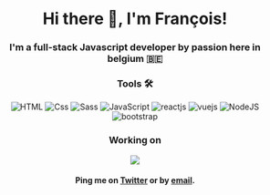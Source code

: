 <h1 align="center">
<br>
  Hi there 👋, I'm François!
  <br>
</h1>
<h3 align="center">
  I'm a full-stack Javascript developer by passion here in belgium 🇧🇪
</h3>

<div align="center">
 <h3>Tools 🛠</h3>
 <img alt="HTML" src="https://img.shields.io/badge/HTML-E34F26?logo=html5&logoColor=white&style=for-the-badge" />
 <img alt="Css" src="https://img.shields.io/badge/CSS-1572B6?logo=css3&logoColor=white&style=for-the-badge" />
 <img alt="Sass" src="https://img.shields.io/badge/Sass-CC6699?logo=sass&logoColor=white&style=for-the-badge" />
 <img alt="JavaScript" src="https://img.shields.io/badge/JavaScript-F7DF1E?logo=javascript&logoColor=white&style=for-the-badge"/>
 <img alt="reactjs" src="https://img.shields.io/badge/react%20-%2320232a.svg?&style=for-the-badge&logo=react&logoColor=%2361DAFB"/>
 <img alt="vuejs"src="https://img.shields.io/badge/vuejs%20-%2335495e.svg?&style=for-the-badge&logo=vue.js&logoColor=%234FC08D"/>
 <img alt="NodeJS" src="https://img.shields.io/badge/node.js%20-%2343853D.svg?&style=for-the-badge&logo=node.js&logoColor=white"/>
 <img alt="bootstrap" src="https://img.shields.io/badge/bootstrap%20-%23563D7C.svg?&style=for-the-badge&logo=bootstrap&logoColor=white"/>
</div>
<h3 align="center">
  Working on 
</h3>
<div align="center">
  <img src="https://github-readme-stats.vercel.app/api/top-langs/?username=francoistm&theme=blue-green"/>
</div>
<h4 align="center">
  Ping me on <a href="https://twitter.com/francoistm_">Twitter</a> or by <a href="mailto:contact@francoistm.com">email</a>.
</h4>
</h1>

